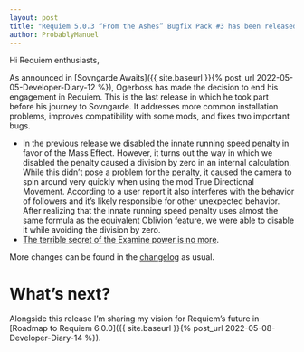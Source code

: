 ```yaml
---
layout: post
title: "Requiem 5.0.3 “From the Ashes” Bugfix Pack #3 has been released"
author: ProbablyManuel
---
```

Hi Requiem enthusiasts,

As announced in [Sovngarde Awaits]({{ site.baseurl }}{% post_url 2022-05-05-Developer-Diary-12 %}), Ogerboss has made the decision to end his engagement in Requiem. This is the last release in which he took part before his journey to Sovngarde. It addresses more common installation problems, improves compatibility with some mods, and fixes two important bugs.

* In the previous release we disabled the innate running speed penalty in favor of the Mass Effect. However, it turns out the way in which we disabled the penalty caused a division by zero in an internal calculation. While this didn’t pose a problem for the penalty, it caused the camera to spin around very quickly when using the mod True Directional Movement. According to a user report it also interferes with the behavior of followers and it’s likely responsible for other unexpected behavior. After realizing that the innate running speed penalty uses almost the same formula as the equivalent Oblivion feature, we were able to disable it while avoiding the division by zero.
* [The terrible secret of the Examine power is no more](https://www.youtube.com/watch?v=zjA5TEJfxEw).

More changes can be found in the [changelog]({{site.github.repository_url}}/blob/main/components/documentation/src/Changelog.md#requiem-503---from-the-ashes-bugfix-pack-3) as usual.

# What’s next?

Alongside this release I’m sharing my vision for Requiem’s future in [Roadmap to Requiem 6.0.0]({{ site.baseurl }}{% post_url 2022-05-08-Developer-Diary-14 %}).
